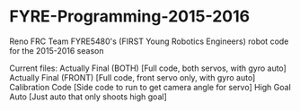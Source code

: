 # FYRE-Programming-2015-2016
Reno FRC Team FYRE5480's (FIRST Young Robotics Engineers) robot code for the 2015-2016 season

Current files:
Actually Final (BOTH) [Full code, both servos, with gyro auto]
Actually Final (FRONT) [Full code, front servo only, with gyro auto]
Calibration Code [Side code to run to get camera angle for servo]
High Goal Auto [Just auto that only shoots high goal]
